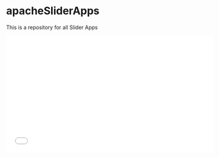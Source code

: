 apacheSliderApps
================

This is a repository for all Slider Apps
<iframe width="560" height="315" src="//www.youtube.com/embed/ZYXVNxmMchc" frameborder="0" allowfullscreen></iframe>
